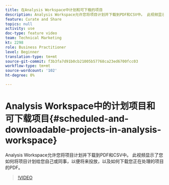 ```yaml
---
title: 在Analysis Workspace中计划和可下载的项目
description: Analysis Workspace允许您将项目计划并下载到PDF和CSV中。 此视频显示了您如何将项目计划给您自己或同事，以便将来投放，以及如何下载您正在处理的项目的PDF。
feature: Curate and Share
topics: null
activity: use
doc-type: feature video
team: Technical Marketing
kt: 2298
role: Business Practitioner
level: Beginner
translation-type: tm+mt
source-git-commit: f3b3fa7d91b0cb21005b57768ca23ed6700fcc03
workflow-type: tm+mt
source-wordcount: '102'
ht-degree: 0%

---
```



# Analysis Workspace中的计划项目和可下载项目{#scheduled-and-downloadable-projects-in-analysis-workspace}

Analysis Workspace允许您将项目计划并下载到PDF和CSV中。 此视频显示了您如何将项目计划给您自己或同事，以便将来投放，以及如何下载您正在处理的项目的PDF。

>[!VIDEO](https://video.tv.adobe.com/v/24709/?quality=12)
